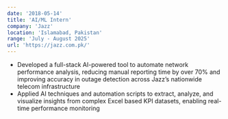 ```yaml
---
date: '2018-05-14'
title: 'AI/ML Intern'
company: 'Jazz'
location: 'Islamabad, Pakistan'
range: 'July - August 2025'
url: 'https://jazz.com.pk/'
---
```


- Developed a full-stack AI-powered tool to automate network performance analysis, reducing manual reporting time by over 70% and improving accuracy in outage detection across Jazz’s nationwide telecom infrastructure
- Applied AI techniques and automation scripts to extract, analyze, and visualize insights from complex Excel based KPI datasets, enabling real-time performance monitoring


